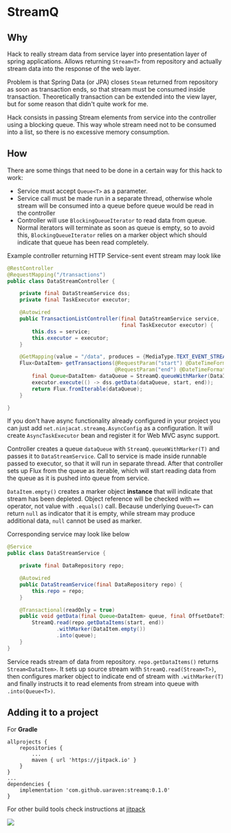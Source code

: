 # StreamQ


## Why

Hack to really stream data from service layer into presentation layer of spring applications. 
Allows returning `Stream<T>` from repository and actually stream data into the response of the web layer.

Problem is that Spring Data (or JPA) closes `Steam` returned from repository as
soon as transaction ends, so that stream must be consumed inside transaction. 
Theoretically transaction can be extended into the view layer, but for some reason that 
didn't quite work for me.

Hack consists in passing Stream elements from service into the controller using a blocking queue.
This way whole stream need not to be consumed into a list, so there is no excessive memory consumption.

## How

There are some things that need to be done in a certain way for this hack to work:
 - Service must accept `Queue<T>` as a parameter.
 - Service call must be made run in a separate thread, otherwise whole stream will be consumed into a queue before queue would be read in the controller
 - Controller will use `BlockingQueueIterator` to read data from queue. Normal iterators will terminate as soon as queue is empty, so to avoid this, `BlockingQueueIterator` relies on a marker object which should indicate that queue has been read completely. 

Example controller returning HTTP Service-sent event stream may look like

```java
@RestController
@RequestMapping("/transactions")
public class DataStreamController {

    private final DataStreamService dss;
    private final TaskExecutor executor;

    @Autowired
    public TransactionListController(final DataStreamService service,
                                     final TaskExecutor executor) {
        this.dss = service;
        this.executor = executor;
    }

    @GetMapping(value = "/data", produces = {MediaType.TEXT_EVENT_STREAM_VALUE})
    Flux<DataItem> getTransactions(@RequestParam("start") @DateTimeFormat(iso = DateTimeFormat.ISO.DATE_TIME) final OffsetDateTime start,
                                   @RequestParam("end") @DateTimeFormat(iso = DateTimeFormat.ISO.DATE_TIME) final OffsetDateTime end) {
        final Queue<DataItem> dataQueue = StreamQ.queueWithMarker(DataItem.empty());
        executor.execute(() -> dss.getData(dataQueue, start, end));
        return Flux.fromIterable(dataQueue);
    }

}
```
If you don't have async functionality already configured in your project you can just add `net.ninjacat.streamq.AsyncConfig` 
as a configuration. It will create `AsyncTaskExecutor` bean and register it for Web MVC async support.

Controller creates a queue `dataQueue` with `StreamQ.queueWithMarker(T)` and passes it to `DataStreamService`. 
Call to service is made inside runnable passed to executor, so that it will run in separate thread. After that 
controller sets up Flux from the queue as iterable, which will start reading data from the queue as it is pushed 
into queue from service.

`DataItem.empty()` creates a marker object **instance** that will indicate that stream has been depleted. Object 
reference will be checked with `==` operator, not value with `.equals()` call. Because underlying `Queue<T>` can return
`null` as indicator that it is empty, while stream may produce additional data, `null` cannot be used as marker. 

Corresponding service may look like below
```java
@Service
public class DataStreamService {

    private final DataRepository repo;

    @Autowired
    public DataStreamService(final DataRepository repo) {
        this.repo = repo;
    }

    @Transactional(readOnly = true)
    public void getData(final Queue<DataItem> queue, final OffsetDateTime start, final OffsetDateTime end) {
        StreamQ.read(repo.getDataItems(start, end))
                .withMarker(DataItem.empty())
                .into(queue);
    }
}
```
Service reads stream of data from repository. `repo.getDataItems()` returns `Stream<DataItem>`. It sets up source stream
with `StreamQ.read(Stream<T>)`, then configures marker object to indicate end of stream with `.withMarker(T)` and 
finally instructs it to read elements from stream into queue with `.into(Queue<T>)`.

## Adding it to a project

For **Gradle**

```
allprojects {
    repositories {
        ...
        maven { url 'https://jitpack.io' }
    }
}
...
dependencies {
    implementation 'com.github.uaraven:streamq:0.1.0'
}
```

For other build tools check instructions at [jitpack](https://jitpack.io/#uaraven/streamq/0.1.0)

[![](https://jitpack.io/v/uaraven/streamq.svg)](https://jitpack.io/#uaraven/streamq)
